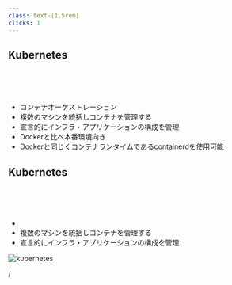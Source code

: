 ```yaml
---
class: text-[1.5rem]
clicks: 1
---
```


<h2 v-click-hide="1">Kubernetes</h2>

<br>
<br>
<br>
<ul>
  <li>コンテナオーケストレーション</li>
  <li v-click-hide="1">複数のマシンを統括しコンテナを管理する</li>
  <li v-click-hide="1">宣言的にインフラ・アプリケーションの構成を管理</li>
  <li>Dockerと比べ本番環境向き</li>
  <li>Dockerと同じくコンテナランタイムであるcontainerdを使用可能</li>
</ul>

<div v-click="1" class="absolute top-[2.5rem]">
  <h2>Kubernetes</h2>
  <br><br><br>
  <ul>
    <li></li>
    <li class="text-red-500">複数のマシンを統括しコンテナを管理する</li>
    <li class="text-red-500">宣言的にインフラ・アプリケーションの構成を管理</li>
  </ul>
</div>

<img
  src="/kubernetes.svg"
  alt="kubernetes"
  class="absolute h-[16vh] my-auto top-[3.5rem] right-[3.5rem]"
/>

<div
  class="absolute bottom-[1rem] right-[1rem] text-[1rem]"
>
  <SlideCurrentNo /> / <SlidesTotal />
</div>

<!--
Note
-->